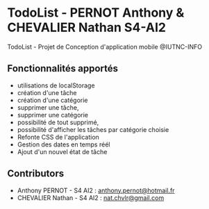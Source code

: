 # TodoList - PERNOT Anthony & CHEVALIER Nathan S4-AI2
TodoList - Projet de Conception d'application mobile @IUTNC-INFO

## Fonctionnalités apportés

- utilisations de localStorage
- création d'une tâche
- création d'une catégorie
- supprimer une tâche,
- supprimer une catégorie
- possibilité de tout supprimé,
- possibilité d'afficher les tâches par catégorie choisie
- Refonte CSS de l'application 
- Gestion des dates en temps réél
- Ajout d'un nouvel état de tâche

## Contributors

- Anthony PERNOT - S4 AI2 : anthony.pernot@hotmail.fr
- CHEVALIER Nathan - S4 AI2 : nat.chvlr@gmail.com
